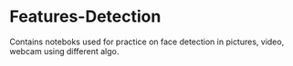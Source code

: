 # Features-Detection

Contains noteboks used for practice on face detection in pictures, video, webcam using different algo.
